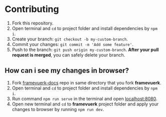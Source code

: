 # Contributing

1. Fork this repository.
2. Open terminal and `cd` to project folder and install dependencies by `npm i`.
2. Create your branch: `git checkout -b my-custom-branch`.
3. Commit your changes: `git commit -m 'Add some feature'`.
4. Push to the branch: `git push origin my-custom-branch`.
**After your pull request is merged**, you can safely delete your branch.

## How can i see my changes in browser?

1. Fork [framevuerk-docs](https://github.com/framevuerk/framevuerk-docs) repo in same directory that you fork **framevuerk**.
2. Open terminal and `cd` to project folder and install dependencies by `npm i`.
3. Run command `npm run serve` in the terminal and open [localhost:8080](http://localhost:8080).
4. Open new terminal and `cd` to **framevuerk** project folder and apply your changes to browser by running `npm run dev`.
